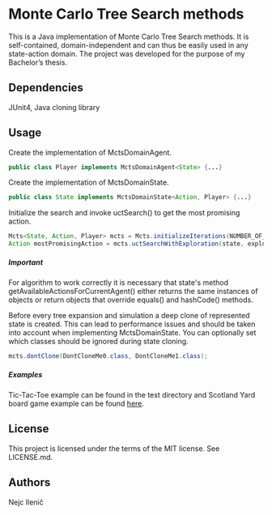 # Monte Carlo Tree Search methods
This is a Java implementation of Monte Carlo Tree Search methods. It is self-contained, domain-independent and can thus be easily used in any state-action domain. The project was developed for the purpose of my Bachelor’s thesis.

## Dependencies
JUnit4, Java cloning library

## Usage
Create the implementation of MctsDomainAgent.
```java
public class Player implements MctsDomainAgent<State> {...}
```
Create the implementation of MctsDomainState.
```java
public class State implements MctsDomainState<Action, Player> {...}
```
Initialize the search and invoke uctSearch() to get the most promising action.
```java
Mcts<State, Action, Player> mcts = Mcts.initializeIterations(NUMBER_OF_ITERATIONS);
Action mostPromisingAction = mcts.uctSearchWithExploration(state, explorationParameter);
```

##### Important
For algorithm to work correctly it is necessary that state's method getAvailableActionsForCurrentAgent() either returns the same instances of objects or return objects that override equals() and hashCode() methods.

Before every tree expansion and simulation a deep clone of represented state is created. This can lead to performance issues and should be taken into account when implementing MctsDomainState.
You can optionally set which classes should be ignored during state cloning.
```java
mcts.dontClone(DontCloneMe0.class, DontCloneMe1.class);
```

##### Examples
Tic-Tac-Toe example can be found in the test directory and Scotland Yard board game example can be found [here](https://github.com/nejc92/scotland-yard).

## License
This project is licensed under the terms of the MIT license. See LICENSE.md.

## Authors
Nejc Ilenič
